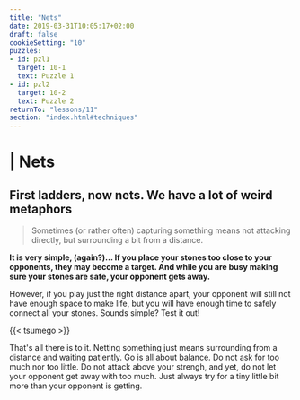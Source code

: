 ```yaml
---
title: "Nets"
date: 2019-03-31T10:05:17+02:00
draft: false
cookieSetting: "10"
puzzles:
- id: pzl1
  target: 10-1
  text: Puzzle 1
- id: pzl2
  target: 10-2
  text: Puzzle 2
returnTo: "lessons/11"
section: "index.html#techniques"
---
```


# | Nets
## First ladders, now nets. We have a lot of weird metaphors

> Sometimes (or rather often) capturing something means not attacking directly, but surrounding a bit from a distance.  

**It is very simple, (again?)... If you place your stones too close to your opponents, they may become a target. And while you are busy making sure your stones are safe, your opponent gets away.**

However, if you play just the right distance apart, your opponent will still not have enough space to make life, but you will have enough time to safely connect all your stones. Sounds simple? Test it out! 

{{< tsumego >}}

That's all there is to it. Netting something just means surrounding from a distance and waiting patiently. Go is all about balance. Do not ask for too much nor too little. Do not attack above your strengh, and yet, do not let your opponent get away with too much. Just always try for a tiny little bit more than your opponent is getting. 